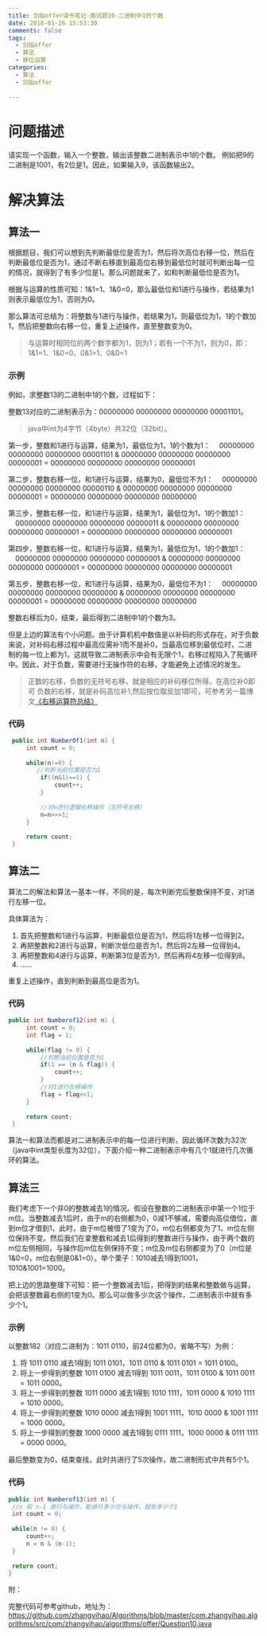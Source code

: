 ```yaml
---
title: 剑指offer读书笔记-面试题10-二进制中1的个数
date: 2018-01-26 15:53:30 
comments: false
tags:
  - 剑指offer
  - 算法
  - 移位运算
categories:
  - 算法
  - 剑指offer
 
---
```


# 问题描述 #

请实现一个函数，输入一个整数，输出该整数二进制表示中1的个数。
例如把9的二进制是1001，有2位是1。因此，如果输入9，该函数输出2。

<!--more-->

# 解决算法 #

## 算法一 ##

根据题目，我们可以想到先判断最低位是否为1，然后将次高位右移一位，然后在判断最低位是否为1，通过不断右移直到最高位右移到最低位时就可判断出每一位的情况，就得到了有多少位是1。那么问题就来了，如和判断最低位是否为1。

根据与运算的性质可知：1&1=1、1&0=0，那么最低位和1进行与操作，若结果为1则表示最低位为1，否则为0。

那么算法可总结为：将整数与1进行与操作，若结果为1，则最低位为1，1的个数加1，然后把整数向右移一位，重复上述操作，直至整数变为0。

> 与运算时相同位的两个数字都为1，则为1；若有一个不为1，则为0，即：1&1=1、1&0=0、0&1=1、0&0=1

### 示例 ###

例如，求整数13的二进制中1的个数，过程如下：

整数13对应的二进制表示为：00000000 00000000 00000000 00001101。 

> java中int为4字节（4byte）共32位（32bit）。

第一步，整数和1进行与运算，结果为1，最低位为1，1的个数为1：
　00000000 00000000 00000000 00001101
& 00000000 00000000 00000000 00000001
= 00000000 00000000 00000000 00000001

第二步，整数右移一位，和1进行与运算，结果为0，最低位不为1：
　00000000 00000000 00000000 00000110
& 00000000 00000000 00000000 00000001
= 00000000 00000000 00000000 00000000

第三步，整数右移一位，和1进行与运算，结果为1，最低位为1，1的个数加1：
　00000000 00000000 00000000 00000011
& 00000000 00000000 00000000 00000001
= 00000000 00000000 00000000 00000001

第四步，整数右移一位，和1进行与运算，结果为1，最低位为1，1的个数加1：
　00000000 00000000 00000000 00000001
& 00000000 00000000 00000000 00000001
= 00000000 00000000 00000000 00000001

第五步，整数右移一位，和1进行与运算，结果为0，最低位不为1：
　00000000 00000000 00000000 00000000
& 00000000 00000000 00000000 00000001
= 00000000 00000000 00000000 00000000

整数右移后为0，结束，最后得到二进制中1的个数为3。

但是上边的算法有个小问题。由于计算机机中数值是以补码的形式存在，对于负数来说，对补码右移过程中最高位需补1而不是补0，当最高位移到最低位时，二进制的每一位上都为1，这就导致二进制表示中会有无限个1，右移过程陷入了死循环中。因此，对于负数，需要进行无操作符的右移，才能避免上述情况的发生。

> 正数的右移，负数的无符号右移，就是相应的补码移位所得，在高位补0即可
> 负数的右移，就是补码高位补1,然后按位取反加1即可，可参考另一篇博文[《右移运算符总结》](http://zhangyida.cn/2018/01/26/%E5%8F%B3%E7%A7%BB%E8%BF%90%E7%AE%97%E7%AC%A6%E6%80%BB%E7%BB%93/)

### 代码 ###

```java
 public int NumberOf1(int n) {
	 int count = 0;
	 
	 while(n!=0) {
		//判断当前位置是否为1
		 if((n&1)==1) {
			 count++;
		 }
		 
		 //对n进行逻辑右移操作（无符号右移）
		 n=n>>>1;
	 }
	 
	 return count;
 }
```

## 算法二 ##

算法二的解法和算法一基本一样，不同的是，每次判断完后整数保持不变，对1进行左移一位。

具体算法为：

1. 首先把整数和1进行与运算，判断最低位是否为1，然后将1左移一位得到2。
2. 再把整数和2进行与运算，判断次低位是否为1，然后将2左移一位得到4。
3. 再把整数和4进行与运算，判断第3位是否为1，然后再将4左移一位得到8。
4. ......

重复上述操作，直到判断到最高位是否为1。

### 代码 ###

```java
public int Numberof12(int n) {
	 int count = 0;
	 int flag = 1;
	 
	 while(flag != 0) {
		 //判断当前位置是否为1
		 if(1 == (n & flag)) {
			 count++;
		 }
		 //对1进行左移操作
		 flag = flag<<1;
	 }
	 
	 return count;
 }
```

算法一和算法而都是对二进制表示中的每一位进行判断，因此循环次数为32次（java中int类型长度为32位），下面介绍一种二进制表示中有几个1就进行几次循环的算法。

## 算法三 ##

我们考虑下一个非0的整数减去1的情况。假设在整数的二进制表示中第一个1位于m位。当整数减去1后时，由于m的右侧都为0，0减1不够减，需要向高位借位，直到m位才借到1，此时，由于m位被借了1变为了0，m位右侧都变为了1，m位左侧位保持不变。然后我们在拿整数和减去1后得到的整数进行与操作，由于两个数的m位左侧相同，与操作后m位左侧保持不变；m位及m位右侧都变为了0（m位是 1&0=0，m位右侧是0&1=0）。举个栗子：1010减去1得到1001，1010&1001=1000。

把上边的思路整理下可知：把一个整数减去1后，把得到的结果和整数做与运算，会把该整数最右侧的1变为0。那么可以做多少次这个操作，二进制表示中就有多少个1。

### 示例 ###

以整数182（对应二进制为：1011 0110，前24位都为0，省略不写）为例：

1. 将 1011 0110 减去1得到 1011 0101，1011 0110 & 1011 0101 = 1011 0100。
2. 将上一步得到的整数 1011 0100 减去1得到 1011 0011，1011 0100 & 1011 0011 = 1011 0000。
3. 将上一步得到的整数 1011 0000 减去1得到 1010 1111，1011 0000 & 1010 1111 = 1010 0000。
4. 将上一步得到的整数 1010 0000 减去1得到 1001 1111，1010 0000 & 1001 1111 = 1000 0000。
5. 将上一步得到的整数 1000 0000 减去1得到 0111 1111，1000 0000 & 0111 1111 = 0000 0000。

最后整数变为0，结束查找，此时共进行了5次操作，故二进制形式中共有5个1。

### 代码 ###

```java
public int Numberof13(int n) {
 //n 和 n-1 进行与操作，能进行多少次与操作，就有多少个1
 int count = 0;
 
 while(n != 0) {
	 count++;
	 n = n & (n-1);
 }
	 
 return count;
}
```

附：

完整代码可参考github，地址为：
https://github.com/zhangyihao/Algorithms/blob/master/com.zhangyihao.algorithms/src/com/zhangyihao/algorithms/offer/Question10.java